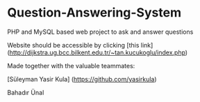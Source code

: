 # Question-Answering-System
PHP and MySQL based web project to ask and answer questions


Website should be accessible by clicking [this link] (http://dijkstra.ug.bcc.bilkent.edu.tr/~tan.kucukoglu/index.php)


Made together with the valuable teammates:

[Süleyman Yasir Kula] (https://github.com/yasirkula)

Bahadır Ünal
